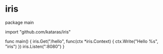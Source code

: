 # iris
package main

import "github.com/kataras/iris"

func main() {
    iris.Get("/hello", func(ctx *iris.Context) {
        ctx.Write("Hello %s", "iris")
    })
    iris.Listen(":8080")
}
